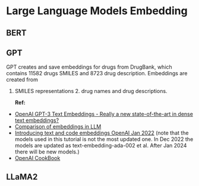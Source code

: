 # Large Language Models Embedding

## BERT

## GPT
GPT creates and save embeddings for drugs from DrugBank, which contains 11582 drugs SMILES and 8723 drug description. Embeddings are created from

1. SMILES representations 2. drug names and drug descriptions.
   
   **Ref:**
* [OpenAI GPT-3 Text Embeddings - Really a new state-of-the-art in dense text embeddings?](https://medium.com/@nils_reimers/openai-gpt-3-text-embeddings-really-a-new-state-of-the-art-in-dense-text-embeddings-6571fe3ec9d9)
* [Comparison of embeddings in LLM](https://betterprogramming.pub/openais-embedding-model-with-vector-database-b69014f04433)
* [Introducing text and code embeddings OpenAI Jan 2022](https://openai.com/blog/introducing-text-and-code-embeddings) (note that the models used in this tutorial is not the most updated one. In Dec 2022 the models are updated as text-embedding-ada-002 et al. After Jan 2024 there will be new models.)
* [OpenAI CookBook](https://github.com/openai/openai-cookbook/blob/main/examples/Get_embeddings.ipynb)

## LLaMA2
